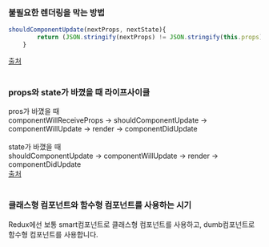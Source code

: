 ### 불필요한 렌더링을 막는 방법
```javascript
shouldComponentUpdate(nextProps, nextState){
    	return (JSON.stringify(nextProps) != JSON.stringify(this.props));
    } 
```
[출처](https://velopert.com/1015https://velopert.com/1015)<br>
<br>

### props와 state가 바꼈을 때 라이프사이클
pros가 바꼈을 때 <br>
componentWillReceiveProps -> shouldComponentUpdate -> componentWillUpdate -> render -> componentDidUpdate <br>
<br>
state가 바꼈을 때 <br>
shouldComponentUpdate -> componentWillUpdate -> render -> componentDidUpdate<br>
[출처](https://velopert.com/1130)<br>
<br>

### 클래스형 컴포넌트와 함수형 컴포넌트를 사용하는 시기
Redux에선 보통 smart컴포넌트로 클래스형 컴포넌트를 사용하고, dumb컴포넌트로 함수형 컴포넌트를 사용합니다.
